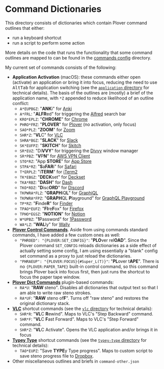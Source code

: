 # Command Dictionaries

This directory consists of dictionaries which contain Plover command outlines
that either:

- run a keyboard shortcut
- run a script to perform some action

More details on the code that runs the functionality that some command outlines
are mapped to can be found in the [commands config][] directory.

My current set of commands consists of the following:

- **Application Activation** (macOS): these commands either open (activate) an
  application or bring it into focus, reducing the need to use
  <kbd>Alt</kbd><kbd>Tab</kbd> for application switching (see the
  [`application` directory][] for technical details). The basis of the outlines
  are (mostly) a brief of the application name, with `*Z` appended to reduce
  likelihood of an outline conflict:
   - `A*EUPBGZ`: "**ANK**i" for [Anki][]
   - `A*FRL`: "**ALFR**ed" for triggering the [Alfred][] search bar
   - `KRO*EPLZ`: "**CHROME**" for [Chrome][]
   - `PHRO*FRZ`: "**PLOVER**" for [Plover][] (no activation, only focus)
   - `SAO*PLZ`: "**ZOOM**" for [Zoom][]
   - `SHR*Z`: "**VL**C" for [VLC][]
   - `SHRA*BGZ`: "**SLACK**" for [Slack][]
   - `SK*EUFPZ`: "**SKITCH**" for [Skitch][]
   - `SR*EUZ`: "Di**VVY**" for triggering the [Divvy][] window manager
   - `SR*PBZ`: "**V**P**N**" for [AWS VPN Client][]
   - `STO*RZ`: "App **STORE**" for [App Store][]
   - `STPA*RZ`: "**S**a**FAR**i" for [Safari][]
   - `T*ERPLZ`: "i**TERM**" for [iTerm2][]
   - `TK*EBGZ`: "**DECK**set" for [Deckset][]
   - `TKA*RBZ`: "**DASH**" for [Dash][]
   - `TKO*RDZ`: "**D**isc**ORD**" for [Discord][]
   - `TKPWRA*FLZ`: "**GRAPH**iQ**L**" for [GraphiQL][]
   - `TKPWRA*FPZ`: "**GRAPH**QL **P**layground" for [GraphQL Playground][]
   - `TP*RZ`: "**F**inde**R**" for [Finder][]
   - `TPAO*EUFZ`: "**FI**re**F**ox" for [Firefox][]
   - `TPHO*EGSZ`: "**NOTION**" for [Notion][]
   - `W*UPBZ`: "**1**Password" for [1Password][]
   - `WA*LZ`: "**WAL**ly" for [Wally][]
- **[Plover Control Commands][]**. Aside from using commands standard commands,
  I have added a few custom ones as well:
  - `"PHROED": "{PLOVER:SET_CONFIG}"`: "**PLO**ver rel**OAD**". Since the Plover
    command `SET_CONFIG` reloads dictionaries as a side effect of actually
    setting some config, I am using essentially a "blank" config set command as
    a proxy to just reload the dictionaries.
  - `"PHRAEUP": "{PLOVER:FOCUS}{#Super_L(T)}"`: "**PL**over t**APE**". There is
    no `{PLOVER:PAPER_TAPE}` built-in control command, so this command brings
    Plover back into focus first, then just runs the shortcut to focus the paper
    tape window.
- **[Plover Dict Commands][]** plugin-based commands:
  - `RA*U`: "**RAW** steno". Disables all dictionaries that output text so that
    I am able to write raw steno strokes.
  - `RA*UF`: "**RAW** steno of**F**". Turns off "raw steno" and restores the
    original dictionary stack.
- **[VLC][]** shortcut commands (see the [`vlc` directory][] for technical
  details):
  - `SHR*R`: "**VL**C **R**ewind". Maps to VLC's "Step Backward" command.
  - `SHR*F`: "**VL**C **F**ast Forward". Maps to VLC's "Step Forward" command.
  - `SHR*Z`: "**VL**C Activate". Opens the VLC application and/or brings it in
     focus
- **[Typey Type][]** shortcut commands (see the [`typey-type` directory][] for
  technical details):
  - `TAO*EUPZ`: "Save **TYPE**y Type progress". Maps to custom script to save
    steno progress file to [Dropbox][].
- Other miscellaneous outlines and briefs in `command-other.json`

[1Password]: https://1password.com/
[Alfred]: https://www.alfredapp.com/
[Anki]: https://apps.ankiweb.net/
[`application` directory]: ../../config/command/application
[App Store]: https://www.apple.com/app-store/
[AWS VPN Client]: https://aws.amazon.com/vpn/client-vpn-download/
[Chrome]: https://www.google.com/chrome/
[commands config]: ../../config/commands
[Dash]: https://kapeli.com/dash
[Deckset]: https://www.deckset.com/
[Discord]: https://discord.com/
[Divvy]: https://mizage.com/divvy/
[Dropbox]: https://www.dropbox.com/
[Finder]: https://support.apple.com/en-us/HT201732
[Firefox]: https://www.mozilla.org/en-US/firefox/new/
[GraphiQL]: https://github.com/graphql/graphiql
[GraphQL Playground]: https://github.com/graphql/graphql-playground
[iTerm2]: https://iterm2.com/
[Notion]: https://www.notion.so/
[Plover]: https://www.openstenoproject.org/plover/
[Plover Control Commands]: https://github.com/openstenoproject/plover/wiki/Dictionary-Format#plover-control-commands
[Plover Dict Commands]: https://github.com/KoiOates/plover_dict_commands
[Plover plugin]: https://plover.readthedocs.io/en/latest/plugins.html
[Safari]: https://www.apple.com/safari/
[Skitch]: https://evernote.com/products/skitch
[Slack]: https://slack.com/
[Typey Type]: https://didoesdigital.com/typey-type/
[`typey-type` directory]: ../../config/command/typey-type
[VLC]: https://www.videolan.org/vlc/
[`vlc` directory]: ../../config/command/vlc
[Wally]: https://ergodox-ez.com/pages/wally
[Zoom]: https://zoom.us/
